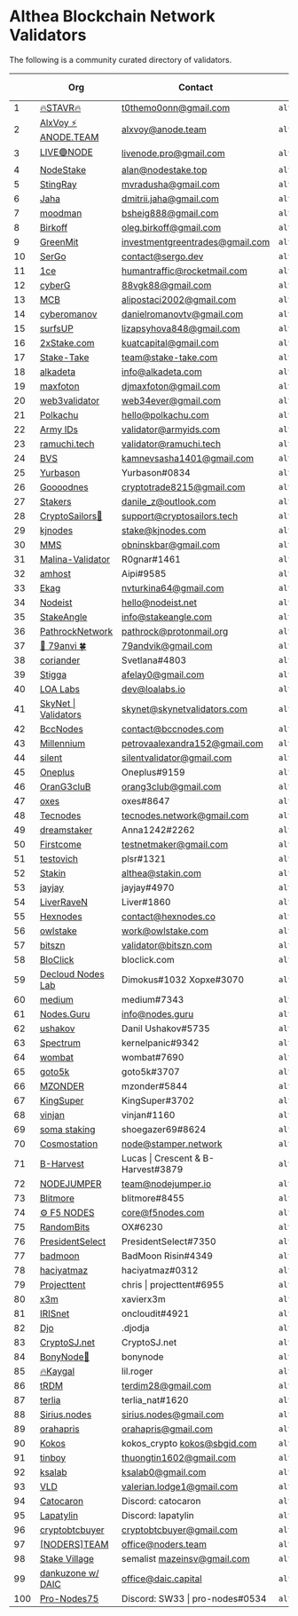 # Althea Blockchain Network Validators

The following is a community curated directory of validators.

| | Org | Contact | Address | Validator proof |
|-|-----|---------|---------|-----------------|
|1| [🔥STAVR🔥](https://github.com/obajay) |  t0themo0onn@gmail.com     |  `althea1dmhvufcxxh0r3kf36ktwv7ff5ew20paqp5ee54`       |    [EXPLORER](https://explorer.stavr.tech/althea-testnetl1/staking/altheavaloper1r66mlu6p95jnk4ragyyh5ayxwxxgute6zkzwhh)             |
|2| [AlxVoy ⚡ ANODE.TEAM](https://github.com/Voynitskiy) |  alxvoy@anode.team     |  `althea16h4yy2pxw8e2pxwgswvv69xwgh64eg2sp4f23m`       |    [EXPLORER](https://test.anode.team/althea/staking/altheavaloper16h4yy2pxw8e2pxwgswvv69xwgh64eg2s946y07)             |
|3| [LIVE🟢NODE](https://github.com/EcaterinaSm) | livenode.pro@gmail.com | `althea1tjsp4yengqr0vqyx0aa6f73gpc3ltjfs24v9ej` | [EXPLORER](https://test.anode.team/althea/staking/altheavaloper1tjsp4yengqr0vqyx0aa6f73gpc3ltjfsw4lt8h) |
|4| [NodeStake](https://nodestake.top/) | alan@nodestake.top | `althea1z0fyvylcz3x8yqanu2th2f9s8vljf83pjmv9mk` | [EXPLORER](https://explorer.nodestake.top/althea-testnet/staking/altheavaloper1z0fyvylcz3x8yqanu2th2f9s8vljf83pkmlt9n) |
|5| [StingRay](https://github.com/MikhailRadusha) |  mvradusha@gmail.com     |  `althea1gz9lgeg78zge00gvqek8kutulz5dppnnel3ea8`       |  [EXPLORER](https://test.anode.team/althea/staking/altheavaloper1gz9lgeg78zge00gvqek8kutulz5dppnnalzhrz)             |  
|6| [Jaha](https://github.com/ddim77) | dmitrii.jaha@gmail.com | `althea10pn06flmyyv2qq2e2u6dpjtnkvkdystph2ztwn` | [EXPLORER](https://explorer.stavr.tech/althea-testnet/staking/altheavaloper10pn06flmyyv2qq2e2u6dpjtnkvkdystpn239sk) |
|7| [moodman](https://github.com/Boblev999) |  bsheig888@gmail.com     |  `althea1xs9d49atz5jjjzadmfman4kzg4elj6mggjhukr`       |    [EXPLORER](https://explorer.nodestake.top/althea-testnet/staking/altheavaloper1xs9d49atz5jjjzadmfman4kzg4elj6mgvjyjgx)             |
|8| [Birkoff](https://github.com/OlegBirkoff) |  oleg.birkoff@gmail.com     |  `althea18sfd8q2jsggfcjzsyyekk4khkywvxvqx4rgc5a`       |    [EXPLORER](https://explorer.stavr.tech/althea-testnet/staking/altheavaloper18sfd8q2jsggfcjzsyyekk4khkywvxvqx3rmk2c)             |
|9| [GreenMit](https://github.com/GreenMit) | investmentgreentrades@gmail.com | `althea1trlf8lt0ayy6f8lfg658sr3zgh357gl8nzq0zd` | [EXPLORER](https://test.anode.team/althea/staking/altheavaloper1trlf8lt0ayy6f8lfg658sr3zgh357gl8hznpug) |
|10| [SerGo](https://github.com/CrazySerGo) | contact@sergo.dev | `althea1gvr45nvyzsdg2ve3lj9uxu7ge24edntmfe3fzt` | [EXPLORER](https://explorer.stavr.tech/althea-testnet/staking/altheavaloper1gvr45nvyzsdg2ve3lj9uxu7ge24edntmdez8uw) |
|11| [1ce](https://github.com/humantraffic) | humantraffic@rocketmail.com | `althea1mk9k4k9l9fjkhamx5cr2zpqsjsy5w9y2zdus2n` | [EXPLORER](https://althea.explorers.guru/validator/altheavaloper1mk9k4k9l9fjkhamx5cr2zpqsjsy5w9y2xd075k) |
|12| [cyberG](https://github.com/Vgk88) | 88vgk88@gmail.com | `althea1e8fvgd3pwcuxlr7r5wy0cuu38dnavxnf4s2579` | [EXPLORER](https://explorer.stavr.tech/althea-testnet/staking/altheavaloper1e8fvgd3pwcuxlr7r5wy0cuu38dnavxnf3se6qq) |
|13| [MCB](https://github.com/alipostaci2001) | alipostaci2002@gmail.com | `althea1u4kfy3ye5kwjj25393htenptdpfqrmhhcnfunm` | [EXPLORER](https://explorer.mcbnode.online/althea/staking/altheavaloper1u4kfy3ye5kwjj25393htenptdpfqrmhhun6jd7) |
|14| [cyberomanov](https://github.com/cyberomanov) | danielromanovtv@gmail.com | `althea1z5eny3lfrlztyz3zhu2nr28lexlpp7gc84ms75` | [EXPLORER](https://explorer.stavr.tech/althea-testnet/staking/altheavaloper1z5eny3lfrlztyz3zhu2nr28lexlpp7gcr4g7q3) |
|15| [surfsUP](https://github.com/onenodeUP) |  lizapsyhova848@gmail.com     |  `althea1alvwhs35r4xrq5lku3r3xrk4fazmuseh9txj3k`       |    [EXPLORER](https://explorer.stavr.tech/althea-testnet/staking/altheavaloper1alvwhs35r4xrq5lku3r3xrk4fazmusehpt4u0n)             |
|16| [2xStake.com](https://github.com/kuatcapital) |  kuatcapital@gmail.com     |  `althea1mw346gnyxj0r9sxkvzj0qp5hsdxqlg30gw668m`       |    [EXPLORER](https://test.anode.team/althea/staking/altheavaloper1mw346gnyxj0r9sxkvzj0qp5hsdxqlg30vwf5e7)             |
|17| [Stake-Take](https://stake-take.com/) |  team@stake-take.com     |  `althea1405x5a4h9xrqfw4dz8dvfgr9hy2d8wgdtfuq6d`       |    [EXPLORER](https://explorer.stake-take.com/althea-testnet/staking/altheavaloper1405x5a4h9xrqfw4dz8dvfgr9hy2d8wgd0f0wyg)             |
|18| [alkadeta](https://github.com/alkadeta) | info@alkadeta.com | `althea1u4kfy3ye5kwjj25393htenptdpfqrmhhcnfunm` | [EXPLORER](https://explorer.mcbnode.online/althea/staking/altheavaloper1f0tpcfndwh3a847g0yw6ajjjd8lpn8ulk55eck) |
|19| [maxfoton](https://maxfoton.tech) | djmaxfoton@gmail.com     |     `althea12qfq7p7xhxfecq6hetlnd5l24skyc6mxvjrrrx`     |     [EXPLORER](https://test.anode.team/althea/staking/altheavaloper12qfq7p7xhxfecq6hetlnd5l24skyc6mxgjsdar)         |
|20| [web3validator](https://github.com/web3validator) | web34ever@gmail.com | `althea1s8q592r9cw0kxpt7th909kzcg3dhxvl8rzwsvj`   |    [EXPLORER](https://explorer.stavr.tech/althea-testnet/staking/altheavaloper1s8q592r9cw0kxpt7th909kzcg3dhxvl88za7jh)   |
|21| [Polkachu](https://polkachu.com) | hello@polkachu.com | `althea1jt9w26mpxxjsk63mvd4m2ynj0af09cslhrmg95`   |    [EXPLORER](https://explorer.stavr.tech/althea-testnet/staking/altheavaloper1jt9w26mpxxjsk63mvd4m2ynj0af09cslnrgxm3)   |
|22| [Army IDs](https://armyids.com) | validator@armyids.com | `althea1sgjcy4krncman5fenge9m95k0tx2hepymas53e`   |    [EXPLORER](https://althea.explorers.guru/validator/altheavaloper1sgjcy4krncman5fenge9m95k0tx2hepylar60u)   |
|23| [ramuchi.tech](https://github.com/ramuchi) | validator@ramuchi.tech | `althea173y2x6g68w76e4xrat89dsyg7lrhlf6myhf3y7`   |    [EXPLORER](https://explorer.mcbnode.online/althea/staking/altheavaloper173y2x6g68w76e4xrat89dsyg7lrhlf6mqh6l6m)   |
|24| [BVS](https://github.com/Bela1401) | kamnevsasha1401@gmail.com | `althea1m9r6yg9zpfp8yntqrt24nr808z3hhyet8n2hfd`   |    [EXPLORER](https://explorer.stavr.tech/althea-testnet/staking/altheavaloper1m9r6yg9zpfp8yntqrt24nr808z3hhyetrneehg) 
|25| [Yurbason](https://github.com/Yurbason) | Yurbason#0834 | `althea1nvkdh0je23kp2salx3kytv0emlekxjdjkk3qqf`   |    [EXPLORER](https://explorer.stavr.tech/althea-testnet/staking/altheavaloper1nvkdh0je23kp2salx3kytv0emlekxjdjjkzw7v)   |
|26| [Goooodnes](https://github.com/goooodnes) | cryptotrade8215@gmail.com | `althea1h77z70yque6ezhdlmdqvkq9ntum4l5ptvhcqkl`   |    [EXPLORER](https://www.skynetexplorers.com/althea/staking/altheavaloper1h77z70yque6ezhdlmdqvkq9ntum4l5ptghtwg6)   |
|27| [Stakers](https://github.com/zhangmn88) | danile_z@outlook.com | `althea17lx9hmdgv08nryhplm7s5ql5dl20kt4q8qt9qy`   |    [EXPLORER](https://www.skynetexplorers.com/althea/staking/altheavaloper17lx9hmdgv08nryhplm7s5ql5dl20kt4qrqct7p)   |
|28| [CryptoSailors🐬](https://cryptosailors.tech/) | support@cryptosailors.tech | `althea1gxgug7tan4nzrapmqrjxa9h449s6saksuym0q9`   |    [EXPLORER](https://althea.explorers.guru/validator/altheavaloper1gxgug7tan4nzrapmqrjxa9h449s6sakscygp7q)   |
|29| [kjnodes](https://kjnodes.com) | stake@kjnodes.com | `althea1tj2c27w2vfys5zwcfmhqn409fc0p0rxke78vd5`   |    [EXPLORER](https://althea.explorers.guru/validator/altheavaloper1tj2c27w2vfys5zwcfmhqn409fc0p0rxka75zn3)   |
|30| [MMS](https://github.com/1Malenok1) | obninskbar@gmail.com | `althea12tlf7trn3enk3vrf3j08ffj9fyffgl7ev6kptg` | [EXPLORER](https://althea.explorers.guru/validator/altheavaloper12tlf7trn3enk3vrf3j08ffj9fyffgl7eg6904d) |
|31| [Malina-Validator](https://github.com/rognar9nok) | R0gnar#1461 | `althea1c9sqwmxv5d2u2rp6qu7tkg2zxa8ln2gu89yfzw`   |    [EXPLORER](https://www.skynetexplorers.com/althea/staking/altheavaloper1c9sqwmxv5d2u2rp6qu7tkg2zxa8ln2gur9h8ut)   |
|32| [amhost](https://github.com/gadost) | Aipi#9585 | `althea1yf489pude720xyfkt36jqzuj6f8lr0nk9yylfp`   |    [EXPLORER](https://www.skynetexplorers.com/althea/staking/altheavaloper1yf489pude720xyfkt36jqzuj6f8lr0nkpyh3hy)   |
|33| [Ekag](https://github.com/ekaterinagorb) | nvturkina64@gmail.com | `althea1ww25dca6dmxy25zq6vwmm0grh4f9xuf22s33am`   |    [EXPLORER](https://www.skynetexplorers.com/althea/staking/altheavaloper1ww25dca6dmxy25zq6vwmm0grh4f9xuf2wszlr7)   |
|34| [Nodeist](https://github.com/Nodeist) |hello@nodeist.net | `althea1mtfhwl7wwjllt05gj3dc2tesvvzvx90jx6cmwh`   |    [EXPLORER](https://www.skynetexplorers.com/althea/staking/altheavaloper1mtfhwl7wwjllt05gj3dc2tesvvzvx90jz6t4sj)   |
|35| [StakeAngle](https://stakeangle.com) | info@stakeangle.com | `althea18khuc547x3r76z66hlj2zn0f2207mcc6tvt5ex`   |    [EXPLORER](https://althea.explorers.guru/validator/altheavaloper18khuc547x3r76z66hlj2zn0f2207mcc60vc68r)   |
|36| [PathrockNetwork](https://pathrocknetwork.org/) | pathrock@protonmail.org | `althea159lme7ufjftz3ftcyszseke5sgmkyseg8czqyh` | [EXPLORER](https://althea.explorers.guru/validator/altheavaloper159lme7ufjftz3ftcyszseke5sgmkysegrc3w6j) |
|37| [👋 79anvi 🍀](https://79anvi.com/) | 79andvik@gmail.com | `althea1m0uvml77lyew640y70acfwmkqhudkrcy8mwk7z` | [EXPLORER](https://explorer.stavr.tech/althea-testnet/staking/altheavaloper1z5eny3lfrlztyz3zhu2nr28lexlpp7gcr4g7q3) |
|38| [coriander](https://github.com/Coriander-doc) | Svetlana#4803 | `althea1y8vj7zeh7srd95urfedhxwrm49h47n2g4cga6f`   |    [EXPLORER](https://explorer.mcbnode.online/althea/staking/altheavaloper1y8vj7zeh7srd95urfedhxwrm49h47n2g3cmnyv)   |
|39| [Stigga](https://stigga.org/) | afelay0@gmail.com | `althea1pd7d7nfq5zz3ztcyjlvfhyf5fczn3ueldyme7h`   |    [EXPLORER](https://althea.explorers.guru/validator/altheavaloper1pd7d7nfq5zz3ztcyjlvfhyf5fczn3uelfyghqj)   |
|40| [LOA Labs](https://loalabs.io/) | dev@loalabs.io | `althea14uue66xwgelek0wcswtq0dlk7f8a5k7h7m7nnx` | [EXPLORER](https://www.skynetexplorers.com/althea/staking/altheavaloper14uue66xwgelek0wcswtq0dlk7f8a5k7h6mdadr) |
|41| [SkyNet \| Validators](https://skynetvalidators.com/) | skynet@skynetvalidators.com | `altheavaloper1tkqnl8e80hl3sgf2r2j992jzvca2dc3krcl7t5`   |    [EXPLORER](https://www.skynetexplorers.com/althea/staking/altheavaloper1tkqnl8e80hl3sgf2r2j992jzvca2dc3krcl7t5)   |
|42| [BccNodes](https://bccnodes.com/) | contact@bccnodes.com | `althea16cklhjwzhpl6le05wext0a6xymrl0fz8kyurlp`   |    [EXPLORER](https://althea.explorers.guru/validator/altheavaloper16cklhjwzhpl6le05wext0a6xymrl0fz8jy0dpy)   |
|43| [Millennium](https://github.com/petrovalexandra152) | petrovaalexandra152@gmail.com | `althea1yeugq2kuwm59d2kxn8jhzghwfcn9h6qh57ha82`   |    [EXPLORER](https://www.skynetexplorers.com/althea/staking/altheavaloper1yeugq2kuwm59d2kxn8jhzghwfcn9h6qhs7yne0)   |
|44| [silent](https://silentvalidator.com) | silentvalidator@gmail.com | `althea1v5uulc04ayxx2368gdjdx54yphutl5fgv3nqgp`   |    [EXPLORER](https://althea.explorers.guru/validator/altheavaloper1v5uulc04ayxx2368gdjdx54yphutl5fgg3qwky)   |
|45| [Oneplus](https://github.com/TonyStarkMan2) |  Oneplus#9159     |  `althea1k8z73qlzw0xqlx477ndc4y2mthetr4laeygf5z`       |    [EXPLORER](https://althea.explorers.guru/validator/altheavaloper1k8z73qlzw0xqlx477ndc4y2mthetr4laaym828)             |
|46| [OranG3cluB](https://github.com/Vasya-kripto) |  orang3club@gmail.com     |  `althea1g8fcz0n5z9525klnw2pme6q68gadzlh2pgakyj`       |    [EXPLORER](https://althea.explorers.guru/validator/altheavaloper1g8fcz0n5z9525klnw2pme6q68gadzlh29gwc6h)         
|47| [oxes](https://github.com/ASergijenko) |  oxes#8647     |  `althea1kerz4vftkq46p3gx7u82u2ycrxul6srlvauy7k`       |    [EXPLORER](https://althea.explorers.guru/validator/altheavaloper1kerz4vftkq46p3gx7u82u2ycrxul6srlga02qn)             |
|48| [Tecnodes](https://github.com/tecnodes-network) |  tecnodes.network@gmail.com     |  `althea1funymzkaq57gplgxpk9uplq7eagkk3q5t560wf`       |    [EXPLORER](https://althea.explorers.guru/validator/altheavaloper1funymzkaq57gplgxpk9uplq7eagkk3q505fpsv)             |
|49| [dreamstaker](https://github.com/dreamstaker) |  Anna1242#2262     |  `althea1x2lh2vq6fflwwut50hxk0ukvtvlraupnz249dv`       |    [EXPLORER](https://althea.explorers.guru/validator/altheavaloper1x2lh2vq6fflwwut50hxk0ukvtvlraupnx2xtnf)             |
|50| [Firstcome](https://github.com/EnterStake) |   testnetmaker@gmail.com    |  `althea1uvvhgj6ecm50f2cqzsnuwduj0p40xhadlrqnak`       |    [EXPLORER](https://althea.explorers.guru/validator/altheavaloper1uvvhgj6ecm50f2cqzsnuwduj0p40xhadmrnarn)             |
|51| [testovich](https://github.com/ptts55) |  plsr#1321     |  `althea17k28ap49y7v27cgwfyt5ywd2m9s9mfdx2jg704`       |    [EXPLORER](https://althea.explorers.guru/validator/altheavaloper17k28ap49y7v27cgwfyt5ywd2m9s9mfdxwjms3s)             |
|52| [Stakin](https://github.com/StakinOfficial) | althea@stakin.com | `altheavaloper1gge6fwq09cuhkmg70zy9gen56q3jf45lkulkq5` | [EXPLORER](https://althea.explorers.guru/validator/althea1gge6fwq09cuhkmg70zy9gen56q3jf45ljuvc73) |
|53| [jayjay](https://github.com/jwelrynewone) |  jayjay#4970     |  `althea1auxzyyv89nlypkz29w298gagdx54v4advw8gs8`       |    [EXPLORER](https://althea.explorers.guru/validator/altheavaloper1auxzyyv89nlypkz29w298gagdx54v4adgw5xwz)             |
|54| [LiverRaveN](https://github.com/liver-23) |  Liver#1860     |  `althea1w5tk34avm90x8p2eunk39d0fnykd2gdzsc03uh`       |    [EXPLORER](https://althea.explorers.guru/validator/altheavaloper1w5tk34avm90x8p2eunk39d0fnykd2gdz5culzj)             |
|55| [Hexnodes](https://github.com/hexskrt) |  contact@hexnodes.co     |  `althea19fcaymvtttl265lner4sz8na70venkfgzknlf6`       |    [EXPLORER](https://althea.explorers.guru/validator/altheavaloper19fcaymvtttl265lner4sz8na70venkfgxkq3hl)             |
|56| [owlstake](https://github.com/owlstake) |  work@owlstake.com     |  `althea16msnzv5d8ajgp29a9v4z82w0sedwe9xgc87flz`       |    [EXPLORER](https://althea.explorers.guru/validator/altheavaloper16msnzv5d8ajgp29a9v4z82w0sedwe9xgu8d8p8)             |
|57| [bitszn](https://github.com/alxnode) |  validator@bitszn.com     |  `althea13c060j3xufdz72ck09rm2d8p6eymapknkr5rpl`       |    [EXPLORER](https://althea.explorers.guru/validator/altheavaloper13c060j3xufdz72ck09rm2d8p6eymapknjr8dl6)             |
|58| [BloClick](https://bloclick.com) | bloclick.com | `althea1r0gvryaxj4qpltpy8f668q3h0y6dzchhhz9ye0`   |    [EXPLORER](https://althea.explorers.guru/validator/altheavaloper1r0gvryaxj4qpltpy8f668q3h0y6dzchhnzk282)   |
|59| [Decloud Nodes Lab](https://github.com/DecloudNodesLab) | Dimokus#1032  Xopxe#3070    |  `althea1dtn53ggpf84pk9rg476quamlthf868yra343v8`       |    [EXPLORER](https://althea.explorers.guru/validator/altheavaloper1dtn53ggpf84pk9rg476quamlthf868yre3xljz)             |
|60| [medium](https://github.com/mediumwe11 ) |  medium#7343     |  `althea1qd44kafzkgsr859jrw6d7j6tzjnc4cah2j6rxj`       |    [EXPLORER](https://althea.explorers.guru/validator/altheavaloper1qd44kafzkgsr859jrw6d7j6tzjnc4cahwjfdch)             |
|61| [Nodes.Guru](https://github.com/nodesguru ) |  info@nodes.guru     |  `althea1mtay7xk5aucem30nc3e48z84hklg2h50g7cdrv`       |    [EXPLORER](https://althea.explorers.guru/validator/altheavaloper1mtay7xk5aucem30nc3e48z84hklg2h50v7traf)             |
|62| [ushakov](https://github.com/k0kk0k ) |  Danil Ushakov#5735     |  `althea1efgf5pxcdewrwzmzdwprrq820uuwn6vlz0g254`       |    [EXPLORER](https://althea.explorers.guru/validator/altheavaloper1efgf5pxcdewrwzmzdwprrq820uuwn6vlx0my2s)             |
|63| [Spectrum](https://github.com/kernelpanic9 ) |  kernelpanic#9342     |  `althea1uuwd4ganp3n0e5wvthjhq6hpqwqrahwce3lxv3`       |    [EXPLORER](https://althea.explorers.guru/validator/altheavaloper1uuwd4ganp3n0e5wvthjhq6hpqwqrahwca3vgj5)             |
|64| [wombat](https://github.com/wombatqq) |  wombat#7690     |  `althea1yqtq4ycrhplhka3575mdwshxv7d2ylcm4uew3n`       |    [EXPLORER](https://althea.explorers.guru/validator/altheavaloper1yqtq4ycrhplhka3575mdwshxv7d2ylcm3u2q0k)             |
|65| [goto5k](https://github.com/goto5k ) |  goto5k#3707     |  `althea1vr93jv7nsmw7n2vu6pr0gkxeqzy58hr35kawmw`       |    [EXPLORER](https://althea.explorers.guru/validator/altheavaloper1vr93jv7nsmw7n2vu6pr0gkxeqzy58hr3skwq9t)             |
|66| [MZONDER](https://github.com/maxzonder ) |  mzonder#5844     |  `altheavaloper1dxrhus85rehqn4gkeztv6cknd4320e55z9xyzw`       |    [EXPLORER](https://althea.explorers.guru/validator/altheavaloper1dxrhus85rehqn4gkeztv6cknd4320e55z9xyzw)             |
|67| [KingSuper](https://github.com/aditya-manit ) |  KingSuper#3702     |  `althea1vaxz9hyn8sq5vk3jgdhkge8xefuhz6xtnmjj4g`       |    [EXPLORER](https://althea.explorers.guru/validator/altheavaloper1vaxz9hyn8sq5vk3jgdhkge8xefuhz6xthmputd)             |
|68| [vinjan](https://github.com/vinjan23 ) |  vinjan#1160     |  `altheavaloper1dxrrcxyr5vc2mr9q8j9f2l670kkp736dsrkmna`       |    [EXPLORER](https://althea.explorers.guru/validator/altheavaloper1dxrrcxyr5vc2mr9q8j9f2l670kkp736dsrkmna)             |
|69| [soma staking](https://github.com/randyramig ) |  shoegazer69#8624     |  `altheavaloper1wqt5fng7vdclf4zdwy89v8df8df5wqjcfrssj0`       |    [EXPLORER](https://althea.explorers.guru/validator/altheavaloper1wqt5fng7vdclf4zdwy89v8df8df5wqjcfrssj0)
|70| [Cosmostation](https://github.com/cosmostation ) |  node@stamper.network     |  `althea1x5wgh6vwye60wv3dtshs9dmqggwfx2ld8zfhq2`       |    [EXPLORER](https://althea.explorers.guru/validator/altheavaloper1x5wgh6vwye60wv3dtshs9dmqggwfx2ldrz6e70)             |
|71| [B-Harvest](https://github.com/techgigs80) |  Lucas \| Crescent & B-Harvest#3879     |  `altheavaloper1tfvqm5zmrkrcry2ju6xf75gw74qu7p94r7sux5`       |    [EXPLORER](https://explorer.stavr.tech/althea-testnet/staking/altheavaloper1tfvqm5zmrkrcry2ju6xf75gw74qu7p94r7sux5)             |
|72| [NODEJUMPER](https://github.com/nodejumper-org ) |  team@nodejumper.io     |  `althea1u8952g337qtgkszzmz3vr5ykkyf3gddx085jg2`       |    [EXPLORER](https://althea.explorers.guru/validator/altheavaloper1u8952g337qtgkszzmz3vr5ykkyf3gddxt88uk0)             |
|73| [Blitmore](https://github.com/blitmore) | blitmore#8455 | `althea1s6t8khsxmmxp78958zw2zc5525jqqszrlw3gtu`   |    [EXPLORER](https://althea.explorers.guru/validator/altheavaloper1s6t8khsxmmxp78958zw2zc5525jqqszrmwzx4e)   |
|74| [⚙️ F5 NODES](https://f5nodes.com ) |  core@f5nodes.com     |  `althea1dn9n7hqqv0uzk7kvpfzsacp3zqd2s6aj2pld9s`       |    [EXPLORER](https://althea.explorers.guru/validator/altheavaloper1dn9n7hqqv0uzk7kvpfzsacp3zqd2s6ajwpvrm4)             |
|75| [RandomBits](https://github.com/RandomOX) | OX#6230 | `althea12mlarml8cgfevqp6zqlgkpgscnd85znp9ga7ql`   |    [EXPLORER](https://althea.explorers.guru/validator/altheavaloper12mlarml8cgfevqp6zqlgkpgscnd85znppgws76)   |
|76| [PresidentSelect](https://github.com/pngnjhnrgstr) | PresidentSelect#7350 | `althea1k796px3ypzq7gyymwpm7hgzg7cjt7d4u64f822`   |    [EXPLORER](https://althea.explorers.guru/validator/altheavaloper1k796px3ypzq7gyymwpm7hgzg7cjt7d4u746f50)   |
|77| [badmoon](https://github.com/blitmore) | BadMoon Risin#4349 | `althea16apzf7aytvedz5zax3rekv43w8uere5aquh27z`   |    [EXPLORER](https://althea.explorers.guru/validator/altheavaloper16apzf7aytvedz5zax3rekv43w8uere5ayuyyq8)   |
|78| [haciyatmaz](https://github.com/hcytmz) | haciyatmaz#0312 | `althea1ywxgnt5wxza7fzyu8jwhk95llaa7l4g2crtvfj`   |    [EXPLORER](https://althea.explorers.guru/validator/altheavaloper1ywxgnt5wxza7fzyu8jwhk95llaa7l4g2urczhh)   |
|79| [Projecttent](https://projecttent.com) | chris \| projecttent#6955 | `altheavaloper19ntef0wwwjp390dpwnet72gsrrq2sanmzsruws` | [EXPLORER](https://althea.explorers.guru/validator/altheavaloper19ntef0wwwjp390dpwnet72gsrrq2sanmzsruws) |
|80| [x3m](https://github.com/iVlad-Ko) | xavierx3m  | `altheavaloper1kf6wvvc9a7zu8zxawkd0v7j899a7xhfp3ghg7h` | [EXPLORER](https://explorer.stavr.tech/althea-testnet/staking/altheavaloper1kf6wvvc9a7zu8zxawkd0v7j899a7xhfp3ghg7h) |
|81| [IRISnet](https://irisnet.org) | oncloudit#4921 | `althea1qmwy60zlx8gvmq7jj4lswl3fv55xjysvqspqu6` | [EXPLORER](https://althea.explorers.guru/validator/altheavaloper1qmwy60zlx8gvmq7jj4lswl3fv55xjysvysjwzl) |
|82| [Djo](https://github.com/DjoDjaX) | .djodja | `altheavaloper1vtd5l9grjuwmh9r3fqh8572muunjmc77xceum9` | [EXPLORER](https://explorer.stavr.tech/althea-testnet/staking/altheavaloper1vtd5l9grjuwmh9r3fqh8572muunjmc77xceum9) |
|83| [CryptoSJ.net](https://github.com/msobh13) | CryptoSJ.net | `altheavaloper1ryktwf9c0mz750jx3em8yfqempf8e4sj6w9yk3` | [EXPLORER](https://althea.explorers.guru/validator/altheavaloper1ryktwf9c0mz750jx3em8yfqempf8e4sj6w9yk3) |
|84| [BonyNode💚](https://github.com/cryptobits3) | bonynode | `altheavaloper14jnk5nj8tcr2e2n59erkh76yxnmg8kwh0hlsp9` | [EXPLORER](https://bonynode.online/althea/staking/altheavaloper14jnk5nj8tcr2e2n59erkh76yxnmg8kwh0hlsp9) |
|85| [🔥Kaygal](https://github.com/khutoryansky) | lil.roger | `altheavaloper1s3sdxq748gc5ehzsjj2xg94vphhjy0x4wyp54w` | [EXPLORER](https://althea.explorers.guru/validator/altheavaloper1s3sdxq748gc5ehzsjj2xg94vphhjy0x4wyp54w) |
|86| [tRDM](https://github.com/terdim28/) | terdim28@gmail.com | `althea1w0zed349g9vlwd397dfrmkx6yhlje9rv6mv5vq` | [EXPLORER](https://althea.explorers.guru/validator/altheavaloper1w0zed349g9vlwd397dfrmkx6yhlje9rv7ml6j9) |
|87| [terlia](https://github.com/nattinuts/) | terlia_nat#1620 | `althea1u8eg4st6fnqeez086485tr55lnjzjf5v96klxr` | [EXPLORER](https://althea.explorers.guru/validator/altheavaloper1u8eg4st6fnqeez086485tr55lnjzjf5vp693cx) |
|88| [Sirius.nodes](https://github.com/AlexSHuk/) | sirius.nodes@gmail.com | `althea1yvzd9kedvejr5qh4m4vwrfr6xgz3qg7x9u4ven` | [EXPLORER](https://althea.explorers.guru/validator/altheavaloper1yvzd9kedvejr5qh4m4vwrfr6xgz3qg7xpuxz8k) |
|89| [orahapris](https://github.com/orahapris/) | orahapris@gmail.com | `althea1x4dwxyncfhe7affmyaynse2e4q88q5ftsksa59` | [EXPLORER](https://althea.explorers.guru/validator/altheavaloper1x4dwxyncfhe7affmyaynse2e4q88q5ft5krn2q) |
|90| [Kokos](https://github.com/KokosP) | kokos_crypto kokos@sbgid.com | `altheavaloper1mgxracxfqra8xf9k8nn3ljexjuxsymscah766n` | [EXPLORER](https://explorer.stavr.tech/althea-testnetl1/staking/altheavaloper1mgxracxfqra8xf9k8nn3ljexjuxsymscah766n) |
|91| [tinboy](https://github.com/tinboy16/) | thuongtin1602@gmail.com | `althea1k0p5h3gw3scu688g9z2uxmzp3pjucpp2kxgvaa` | [EXPLORER](https://althea.explorers.guru/validator/altheavaloper1k0p5h3gw3scu688g9z2uxmzp3pjucpp2jxmzrc) |
|92| [ksalab](https://github.com/ksalab/) | ksalab0@gmail.com | `althea14sazswzv2hvtkmsd8tzqzn99saujumqcugjf6w` | [EXPLORER](https://althea.explorers.guru/validator/altheavaloper14sazswzv2hvtkmsd8tzqzn99saujumqccgp8yt) |
|93| [VLD](https://github.com/vladislavkovalov) | valerian.lodge1@gmail.com | `althea1hnca673vpsss9rjd853k7vy69w2xn9n5829eak` | [EXPLORER](https://althea.explorers.guru/validator/altheavaloper1hnca673vpsss9rjd853k7vy69w2xn9n5r2khrn) |
|94| [Catocaron](https://github.com/catocaron/) | Discord: catocaron | `althea1mfefdjn0hhp06vnt72703tfr9x47v9c70jz8k6` | [EXPLORER](https://althea.explorers.guru/validator/altheavaloper1mfefdjn0hhp06vnt72703tfr9x47v9c7tj3fgl) |
|95| [Lapatylin](https://github.com/Lapatylin) | Discord: lapatylin | `althea1p3390l08scwmz8vh2eg9wvxhqm5td4htaslss0` | [EXPLORER](https://althea.explorers.guru/validator/altheavaloper1p3390l08scwmz8vh2eg9wvxhqm5td4htesv7w2) |
|96| [cryptobtcbuyer](https://github.com/cryptobtcbuyer/) | cryptobtcbuyer@gmail.com | `althea155e6uachy4ftu2920n5jk8ge0e3drgerz0eat2` | [EXPLORER](https://althea.explorers.guru/validator/altheavaloper155e6uachy4ftu2920n5jk8ge0e3drgerx02n40) |
|97| [[NODERS]TEAM](https://github.com/nodersteam) | office@noders.team | `althea1hmexf7epqpr7xk09l02uwhm48ckud0q4qxqlrl` | [EXPLORER](https://althea.explorers.guru/validator/altheavaloper1hmexf7epqpr7xk09l02uwhm48ckud0q4yxn3a6) |
|98| [Stake Village](https://github.com/semalis/) | semalist mazeinsv@gmail.com | `althea1axtr0pprs0g7ep6tx5z80csr6074m0zv5vh2dz` | [EXPLORER](https://althea.explorers.guru/validator/altheavaloper1axtr0pprs0g7ep6tx5z80csr6074m0zvsvyyn8) |
|99| [dankuzone w/ DAIC](https://daic.capital/danku_zone) | office@daic.capital | `altheavaloper13wkqd5rz834k0s8hwuhds6a54hp3rxunel00uk` | [EXPLORER](https://althea.explorers.guru/validator/altheavaloper13wkqd5rz834k0s8hwuhds6a54hp3rxunel00uk) |
|100| [Pro-Nodes75](https://github.com/svv28) | Discord: SW33 \| pro-nodes#0534 | `althea1n2435hw4fnzpet94658lsmkufnyfhf6gmlaenf` | [EXPLORER](https://althea.explorers.guru/validator/altheavaloper1n2435hw4fnzpet94658lsmkufnyfhf6gllwhdv) |
